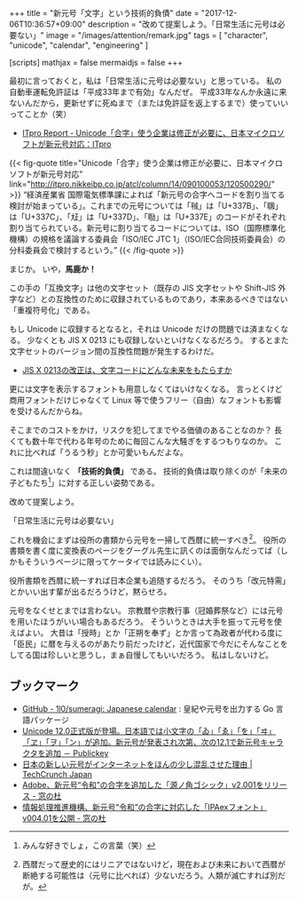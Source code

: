 +++
title = "新元号「文字」という技術的負債"
date =  "2017-12-06T10:36:57+09:00"
description = "改めて提案しよう。「日常生活に元号は必要ない」"
image = "/images/attention/remark.jpg"
tags        = [ "character", "unicode", "calendar", "engineering" ]

[scripts]
  mathjax = false
  mermaidjs = false
+++

最初に言っておくと，私は「日常生活に元号は必要ない」と思っている。
私の自動車運転免許証は「平成33年まで有効」なんだぜ。
平成33年なんか永遠に来ないんだから，更新せずに死ぬまで（または免許証を返上するまで）使っていいってことか（笑）

- [ITpro Report - Unicode「合字」使う企業は修正が必要に、日本マイクロソフトが新元号対応：ITpro](http://itpro.nikkeibp.co.jp/atcl/column/14/090100053/120500290/)

{{< fig-quote title="Unicode「合字」使う企業は修正が必要に、日本マイクロソフトが新元号対応" link="http://itpro.nikkeibp.co.jp/atcl/column/14/090100053/120500290/" >}}
<q>経済産業省 国際電気標準課によれば「新元号の合字へコードを割り当てる検討が始まっている」。これまでの元号については「㍻」は「U+337B」、「㍼」は「U+337C」、「㍽」は「U+337D」、「㍾」は「U+337E」のコードがそれぞれ割り当てられている。新元号に割り当てるコードについては、ISO（国際標準化機構）の規格を議論する委員会「ISO/IEC JTC 1」（ISO/IEC合同技術委員会）の分科委員会で検討するという。</q>
{{< /fig-quote >}}

まじか。
いや，**馬鹿か！**

この手の「互換文字」は他の文字セット（既存の JIS 文字セットや Shift-JIS 外字など）との互換性のために収録されているものであり，本来あるべきではない「重複符号化」である。

もし Unicode に収録するとなると，それは Unicode だけの問題では済まなくなる。
少なくとも JIS X 0213 にも収録しないといけなくなるだろう。
するとまた文字セットのバージョン間の互換性問題が発生するわけだ。

- [JIS X 0213の改正は、文字コードにどんな未来をもたらすか](https://internet.watch.impress.co.jp/www/column/ogata/sp18.htm)

更には文字を表示するフォントも用意しなくてはいけなくなる。
言っとくけど商用フォントだけじゃなくて Linux 等で使うフリー（自由）なフォントも影響を受けるんだからね。

そこまでのコストをかけ，リスクを犯してまでやる価値のあることなのか？
長くても数十年で代わる年号のために毎回こんな大騒ぎをするつもりなのか。
これに比べれば「うるう秒」とか可愛いもんだよな。

これは間違いなく **「技術的負債」** である。
技術的負債は取り除くのが「未来の子どもたち[^ch1]」に対する正しい姿勢である。

[^ch1]: みんな好きでしょ，この言葉（笑）

改めて提案しよう。

「日常生活に元号は必要ない」

これを機会にまずは役所の書類から元号を一掃して西暦に統一すべき[^ad1]。
役所の書類を書く度に変換表のページをグーグル先生に訊くのは面倒なんだってば（しかもそういうページに限ってケータイでは読みにくい）。

[^ad1]: 西暦だって歴史的にはリニアではないけど，現在および未来において西暦が断絶する可能性は（元号に比べれば）少ないだろう。人類が滅亡すれば別だが。

役所書類を西暦に統一すれば日本企業も追随するだろう。
そのうち「改元特需」とかいい出す輩が出るだろうけど，黙らせろ。

元号をなくせとまでは言わない。
宗教暦や宗教行事（冠婚葬祭など）には元号を用いたほうがいい場合もあるだろう。
そういうときは大手を振って元号を使えばよい。
大昔は「授時」とか「正朔を奉ず」とか言って為政者が代わる度に「臣民」に暦を与えるのがあたり前だったけど，近代国家で今だにそんなことをしてる国は珍しいと思うし，まぁ自慢してもいいだろう。
私はしないけど。

## ブックマーク

- [GitHub - 1l0/sumeragi: Japanese calendar](https://github.com/1l0/sumeragi) : 皇紀や元号を出力する Go 言語パッケージ
- [Unicode 12.0正式版が登場。日本語では小文字の「ゐ」「ゑ」「を」「ヰ」「ヱ」「ヲ」「ン」が追加。新元号が発表され次第、次の12.1で新元号キャラクタを追加 － Publickey](https://www.publickey1.jp/blog/19/unicode_120121.html)
- [日本の新しい元号がインターネットをほんの少し混乱させた理由  |  TechCrunch Japan](https://jp.techcrunch.com/2019/04/03/2019-04-02-how-japans-new-imperial-era-broke-the-internet-in-a-very-tiny-way/)
- [Adobe、新元号“令和”の合字を追加した「源ノ角ゴシック」v2.001をリリース - 窓の杜](https://forest.watch.impress.co.jp/docs/news/1179218.html)
- [情報処理推進機構、新元号“令和”の合字に対応した「IPAexフォント」v004.01を公開 - 窓の杜](https://forest.watch.impress.co.jp/docs/news/1182604.html)
